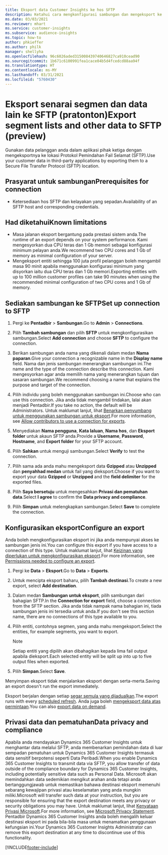 ```yaml
---
title: Eksport data Customer Insights ke hos SFTP
description: Ketahui cara mengkonfigurasi sambungan dan mengeksport ke lokasi SFTP.
ms.date: 03/03/2021
ms.reviewer: mhart
ms.service: customer-insights
ms.subservice: audience-insights
ms.topic: how-to
author: phkieffer
ms.author: philk
manager: shellyha
ms.openlocfilehash: 96c6026aded315008439740646827ca910cead90
ms.sourcegitcommit: 1b671c6100991fea1cace04b5d4fcedcd88aa94f
ms.translationtype: HT
ms.contentlocale: ms-MY
ms.lasthandoff: 03/31/2021
ms.locfileid: "5760430"
---
```

# <a name="export-segment-lists-and-other-data-to-sftp-preview"></a><span data-ttu-id="7ba64-103">Eksport senarai segmen dan data lain ke SFTP (pratonton)</span><span class="sxs-lookup"><span data-stu-id="7ba64-103">Export segment lists and other data to SFTP (preview)</span></span>

<span data-ttu-id="7ba64-104">Gunakan data pelanggan anda dalam aplikasi pihak ketiga dengan mengeksportnya ke lokasi Protokol Pemindahan Fail Selamat (SFTP).</span><span class="sxs-lookup"><span data-stu-id="7ba64-104">Use your customer data in third-party applications by exporting them to a Secure File Transfer Protocol (SFTP) location.</span></span>

## <a name="prerequisites-for-connection"></a><span data-ttu-id="7ba64-105">Prasyarat untuk sambungan</span><span class="sxs-lookup"><span data-stu-id="7ba64-105">Prerequisites for connection</span></span>

- <span data-ttu-id="7ba64-106">Ketersediaan hos SFTP dan kelayakan yang sepadan.</span><span class="sxs-lookup"><span data-stu-id="7ba64-106">Availability of an SFTP host and corresponding credentials.</span></span>

## <a name="known-limitations"></a><span data-ttu-id="7ba64-107">Had diketahui</span><span class="sxs-lookup"><span data-stu-id="7ba64-107">Known limitations</span></span>

- <span data-ttu-id="7ba64-108">Masa jalanan eksport bergantung pada prestasi sistem anda.</span><span class="sxs-lookup"><span data-stu-id="7ba64-108">The runtime of an export depends on your system performance.</span></span> <span data-ttu-id="7ba64-109">Kami mengesyorkan dua CPU teras dan 1 Gb memori sebagai konfigurasi minimum pelayan anda.</span><span class="sxs-lookup"><span data-stu-id="7ba64-109">We recommend two CPU cores and 1 Gb of memory as minimal configuration of your server.</span></span> 
- <span data-ttu-id="7ba64-110">Mengeksport entiti sehingga 100 juta profil pelanggan boleh mengambil masa 90 minit apabila menggunakan konfigurasi minimum yang disyorkan iaitu dua CPU teras dan 1 Gb memori.</span><span class="sxs-lookup"><span data-stu-id="7ba64-110">Exporting entities with up to 100 million customer profiles can take 90 minutes when using the recommended minimal configuration of two CPU cores and 1 Gb of memory.</span></span> 

## <a name="set-up-connection-to-sftp"></a><span data-ttu-id="7ba64-111">Sediakan sambungan ke SFTP</span><span class="sxs-lookup"><span data-stu-id="7ba64-111">Set up connection to SFTP</span></span>

1. <span data-ttu-id="7ba64-112">Pergi ke **Pentadbir** > **Sambungan**.</span><span class="sxs-lookup"><span data-stu-id="7ba64-112">Go to **Admin** > **Connections**.</span></span>

1. <span data-ttu-id="7ba64-113">Pilih **Tambah sambungan** dan pilih **SFTP** untuk mengkonfigurasikan sambungan.</span><span class="sxs-lookup"><span data-stu-id="7ba64-113">Select **Add connection** and choose **SFTP** to configure the connection.</span></span>

1. <span data-ttu-id="7ba64-114">Berikan sambungan anda nama yang dikenali dalam medan **Nama paparan**.</span><span class="sxs-lookup"><span data-stu-id="7ba64-114">Give your connection a recognizable name in the **Display name** field.</span></span> <span data-ttu-id="7ba64-115">Nama dan jenis sambungan menerangkan sambungan ini.</span><span class="sxs-lookup"><span data-stu-id="7ba64-115">The name and the type of the connection describe this connection.</span></span> <span data-ttu-id="7ba64-116">Kami mengesyorkan agar anda memilih nama yang menerangkan tujuan dan sasaran sambungan.</span><span class="sxs-lookup"><span data-stu-id="7ba64-116">We recommend choosing a name that explains the purpose and target of the connection.</span></span>

1. <span data-ttu-id="7ba64-117">Pilih individu yang boleh menggunakan sambungan ini.</span><span class="sxs-lookup"><span data-stu-id="7ba64-117">Choose who can use this connection.</span></span> <span data-ttu-id="7ba64-118">Jika anda tidak mengambil tindakan, lalai akan menjadi Pentadbir.</span><span class="sxs-lookup"><span data-stu-id="7ba64-118">If you take no action, the default will be Administrators.</span></span> <span data-ttu-id="7ba64-119">Untuk maklumat lanjut, lihat [Benarkan penyumbang untuk menggunakan sambungan untuk eksport](connections.md#allow-contributors-to-use-a-connection-for-exports).</span><span class="sxs-lookup"><span data-stu-id="7ba64-119">For more information, see [Allow contributors to use a connection for exports](connections.md#allow-contributors-to-use-a-connection-for-exports).</span></span>

1. <span data-ttu-id="7ba64-120">Menyediakan **Nama pengguna**, **Kata laluan**, **Nama hos**, dan **Eksport folder** untuk akaun SFTP anda.</span><span class="sxs-lookup"><span data-stu-id="7ba64-120">Provide a **Username**, **Password**, **Hostname**, and **Export folder** for your SFTP account.</span></span>

1. <span data-ttu-id="7ba64-121">Pilih **Sahkan** untuk menguji sambungan.</span><span class="sxs-lookup"><span data-stu-id="7ba64-121">Select **Verify** to test the connection.</span></span>

1. <span data-ttu-id="7ba64-122">Pilih sama ada anda mahu mengeksport data **Gzipped** atau **Unzipped** dan **penyahhad medan** untuk fail yang dieksport.</span><span class="sxs-lookup"><span data-stu-id="7ba64-122">Choose if you want to export your data **Gzipped** or **Unzipped** and the **field delimiter** for the exported files.</span></span>

1. <span data-ttu-id="7ba64-123">Pilih **Saya bersetuju** untuk mengesahkan **Privasi dan pematuhan data**.</span><span class="sxs-lookup"><span data-stu-id="7ba64-123">Select **I agree** to confirm the **Data privacy and compliance**.</span></span>

1. <span data-ttu-id="7ba64-124">Pilih **Simpan** untuk melengkapkan sambungan.</span><span class="sxs-lookup"><span data-stu-id="7ba64-124">Select **Save** to complete the connection.</span></span>

## <a name="configure-an-export"></a><span data-ttu-id="7ba64-125">Konfigurasikan eksport</span><span class="sxs-lookup"><span data-stu-id="7ba64-125">Configure an export</span></span>

<span data-ttu-id="7ba64-126">Anda boleh mengkonfigurasikan eksport ini jika anda mempunyai akses ke sambungan jenis ini.</span><span class="sxs-lookup"><span data-stu-id="7ba64-126">You can configure this export if you have access to a connection of this type.</span></span> <span data-ttu-id="7ba64-127">Untuk maklumat lanjut, lihat [Keizinan yang diperlukan untuk mengkonfigurasikan eksport](export-destinations.md#set-up-a-new-export).</span><span class="sxs-lookup"><span data-stu-id="7ba64-127">For more information, see [Permissions needed to configure an export](export-destinations.md#set-up-a-new-export).</span></span>

1. <span data-ttu-id="7ba64-128">Pergi ke **Data** > **Eksport**.</span><span class="sxs-lookup"><span data-stu-id="7ba64-128">Go to **Data** > **Exports**.</span></span>

1. <span data-ttu-id="7ba64-129">Untuk mencipta eksport baharu, pilih **Tambah destinasi**.</span><span class="sxs-lookup"><span data-stu-id="7ba64-129">To create a new export, select **Add destination**.</span></span>

1. <span data-ttu-id="7ba64-130">Dalam medan **Sambungan untuk eksport**, pilih sambungan dari bahagian SFTP.</span><span class="sxs-lookup"><span data-stu-id="7ba64-130">In the **Connection for export** field, choose a connection from the SFTP section.</span></span> <span data-ttu-id="7ba64-131">Jika anda tidak nampak nama bahagian ini, tiada sambungan jenis ini tersedia untuk anda.</span><span class="sxs-lookup"><span data-stu-id="7ba64-131">If you don't see this section name, there are no connections of this type available to you.</span></span>

1. <span data-ttu-id="7ba64-132">Pilih entiti, contohnya segmen, yang anda mahu mengeksport.</span><span class="sxs-lookup"><span data-stu-id="7ba64-132">Select the entities, for example segments, you want to export.</span></span>

   > [!NOTE]
   > <span data-ttu-id="7ba64-133">Setiap entiti yang dipilih akan dibahagikan kepada lima fail output apabila dieksport.</span><span class="sxs-lookup"><span data-stu-id="7ba64-133">Each selected entity will be split up into up to five output files when exported.</span></span> 

1. <span data-ttu-id="7ba64-134">Pilih **Simpan**.</span><span class="sxs-lookup"><span data-stu-id="7ba64-134">Select **Save**.</span></span>

<span data-ttu-id="7ba64-135">Menyimpan eksport tidak menjalankan eksport dengan serta-merta.</span><span class="sxs-lookup"><span data-stu-id="7ba64-135">Saving an export doesn't run the export immediately.</span></span>

<span data-ttu-id="7ba64-136">Eksport berjalan dengan setiap [segar semula yang dijadualkan](system.md#schedule-tab).</span><span class="sxs-lookup"><span data-stu-id="7ba64-136">The export runs with every [scheduled refresh](system.md#schedule-tab).</span></span> <span data-ttu-id="7ba64-137">Anda juga boleh [mengeksport data atas permintaan](export-destinations.md#run-exports-on-demand).</span><span class="sxs-lookup"><span data-stu-id="7ba64-137">You can also [export data on demand](export-destinations.md#run-exports-on-demand).</span></span> 

## <a name="data-privacy-and-compliance"></a><span data-ttu-id="7ba64-138">Privasi data dan pematuhan</span><span class="sxs-lookup"><span data-stu-id="7ba64-138">Data privacy and compliance</span></span>

<span data-ttu-id="7ba64-139">Apabila anda mendayakan Dynamics 365 Customer Insights untuk menghantar data melalui SFTP, anda membenarkan pemindahan data di luar sempadan pematuhan untuk Dynamics 365 Customer Insights termasuk data sensitif berpotensi seperti Data Peribadi.</span><span class="sxs-lookup"><span data-stu-id="7ba64-139">When you enable Dynamics 365 Customer Insights to transmit data via SFTP, you allow transfer of data outside of the compliance boundary for Dynamics 365 Customer Insights, including potentially sensitive data such as Personal Data.</span></span> <span data-ttu-id="7ba64-140">Microsoft akan memindahkan data sedemikian mengikut arahan anda tetapi anda bertanggungjawab untuk memastikan bahawa destinasi eksport memenuhi sebarang kewajipan privasi atau keselamatan yang anda mungkin miliki.</span><span class="sxs-lookup"><span data-stu-id="7ba64-140">Microsoft will transfer such data at your instruction, but you are responsible for ensuring that the export destination meets any privacy or security obligations you may have.</span></span> <span data-ttu-id="7ba64-141">Untuk maklumat lanjut, lihat [Kenyataan Privasi Microsoft](https://go.microsoft.com/fwlink/?linkid=396732).</span><span class="sxs-lookup"><span data-stu-id="7ba64-141">For more information, see [Microsoft Privacy Statement](https://go.microsoft.com/fwlink/?linkid=396732).</span></span>
<span data-ttu-id="7ba64-142">Pentadbir Dynamics 365 Customer Insights anda boleh mengalih keluar destinasi eksport ini pada bila-bila masa untuk menamatkan penggunaan kefungsian ini.</span><span class="sxs-lookup"><span data-stu-id="7ba64-142">Your Dynamics 365 Customer Insights Administrator can remove this export destination at any time to discontinue use of this functionality.</span></span>

[!INCLUDE[footer-include](../includes/footer-banner.md)]
